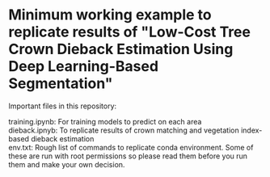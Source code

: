 # Minimum working example to replicate results of "Low-Cost Tree Crown Dieback Estimation Using Deep Learning-Based Segmentation"


Important files in this repository:

training.ipynb: For training models to predict on each area\
dieback.ipnyb: To replicate results of crown matching and vegetation index-based dieback estimation\
env.txt: Rough list of commands to replicate conda environment. Some of these are run with root permissions so please read them before you run them and make your own decision.
